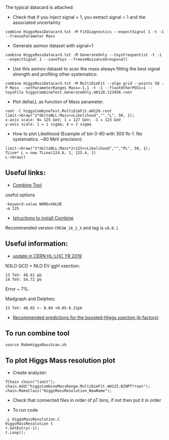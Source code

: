
The typical datacard is attached:

* Check that if you inject signal = 1, you extract signal = 1 and the associated uncertainty
```
combine HiggsMassDatacard.txt -M FitDiagnostics --expectSignal 1 -t -1 --freezeParameter Mass
```

* Generate asimov dataset with signal=1
```
combine HiggsMassDatacard.txt -M GenerateOnly --toysFrequentist -t -1 --expectSignal 1 --saveToys --freezeNuisanceGroups=all
```

* Use this asimov dataset to scan the mass always fitting the best signal strength and profiling other systematics:
```
combine HiggsMassDatacard.txt -M MultiDimFit --algo grid --points 50 -P Mass --setParameterRanges Mass=-1,1 -t -1 --floatOtherPOIs=1 --toysFile higgsCombineTest.GenerateOnly.mH120.123456.root
```

* Plot deltaLL as function of Mass parameter.
```
root -l higgsCombineTest.MultiDimFit.mH120.root
limit->Draw("2*deltaNLL:Mass>>Likelihood","","L", 50, 1);
x-axis scale: 0= 125 GeV; 1 = 127 GeV; -1 = 123 GeV
y-axis scale: 1 = 1 sigma; 4 = 2 sigma
```
* How to plot Likelihood (Example of bin 0-80 with 300 fb-1. No systematics. ~80 MeV precision):
```
limit->Draw("2*deltaNLL:Mass*2+125>>Likelihood","","PL", 50, 1);
TLine* L = new TLine(124.6, 1, 125.4, 1)
L->Draw()
```
## Useful links:

* [Combine Tool](https://cms-analysis.github.io/HiggsAnalysis-CombinedLimit/part3/runningthetool/#output-from-combine)

useful options
```
-keyword-value WORD=VALUE
-m 125
```
* [Istructions to install Combine](https://cms-analysis.github.io/HiggsAnalysis-CombinedLimit/)

Recommended version `CMSSW_10_2_X` and tag is `v8.0.1`

## Useful information:

* [update in CERN HL-LHC YR 2019](https://twiki.cern.ch/twiki/bin/view/LHCPhysics/CERNHLHE2019)

N3LO QCD + NLO EV ggH xsection:
```
13 TeV: 48.61 pb
14 TeV: 54.72 pb
```
Error ~ 7%.

Madgraph and Delphes:
```
13 TeV: 40.65 +- 0.04 +0.05-0.21pb
```

* [Recommended predictions for the boosted-Higgs xsection (k-factors)](https://cds.cern.ch/record/2669113/files/LHCHXSWG-2019-002.pdf)


## To run combine tool

```
source MakeHiggsMassScan.sh
```

## To plot Higgs Mass resolution plot

* Create analyzer:
```
TChain chain("limit");
chain.Add("higgsCombineMassRange.MultiDimFit.mH125.BINPT*root");
chain.MakeClass("HiggsMassResolution_NewName");
```

* Check that connected files in order of pT bins, if not then put it in order

* To run code
```
.L HiggsMassResolution.C
HiggsMassResolution t
t.GetEntry(-1);
t.Loop();
```
